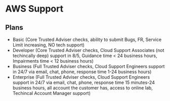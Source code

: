 # AWS Support

## Plans

* Basic (Core Trusted Adviser checks, ability to submit Bugs, FR, Service Limit increasing, NO tech support)
* Developer (Core Trusted Adviser checks, Cloud Support Associates (not techincally deep) support in 8/5, Guidance time < 24 business hours, Impairments time < 12 business hours)
* Business (Full Trusted Adviser checks, Cloud Support Engineers support in 24/7 via email, chat, phone, response time 1-24 business hours)
* Enterprise (Full Trusted Adviser checks, Cloud Support Engineers support in 24/7 via email, chat, phone, response time 15 minutes-24 business hours, all account the customer has, access to online lab, Techincal Account Manager support)
